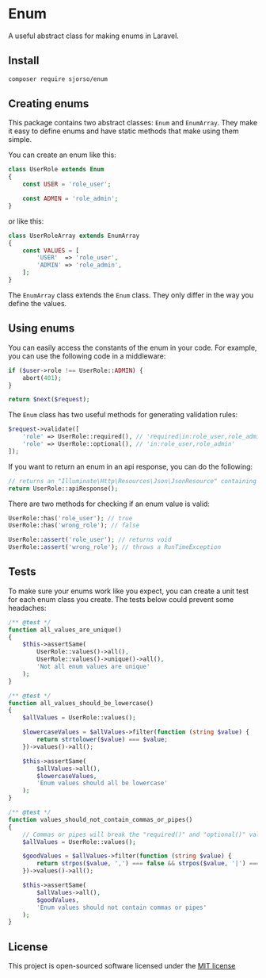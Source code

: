 # Enum
A useful abstract class for making enums in Laravel.

## Install
```bash
composer require sjorso/enum
```

## Creating enums
This package contains two abstract classes: `Enum` and `EnumArray`. They make it easy to define enums and have static methods that make using them simple.

You can create an enum like this:
```php
class UserRole extends Enum
{
    const USER = 'role_user';

    const ADMIN = 'role_admin';
}
```

or like this:

```php
class UserRoleArray extends EnumArray
{
    const VALUES = [
        'USER'  => 'role_user',
        'ADMIN' => 'role_admin',
    ];
}
```

The `EnumArray` class extends the `Enum` class. They only differ in the way you define the values.

## Using enums
You can easily access the constants of the enum in your code. For example, you can use the following code in a middleware:
```php
if ($user->role !== UserRole::ADMIN) {
    abort(401);
}

return $next($request);
```

The `Enum` class has two useful methods for generating validation rules:
```php
$request->validate([
    'role' => UserRole::required(), // 'required|in:role_user,role_admin'    
    'role' => UserRole::optional(), // 'in:role_user,role_admin'    
]);
```

If you want to return an enum in an api response, you can do the following:
```php
// returns an "Illuminate\Http\Resources\Json\JsonResource" containing the enum values
return UserRole::apiResponse(); 
```

There are two methods for checking if an enum value is valid:
```php
UserRole::has('role_user'); // true
UserRole::has('wrong_role'); // false

UserRole::assert('role_user'); // returns void
UserRole::assert('wrong_role'); // throws a RunTimeException
```

## Tests
To make sure your enums work like you expect, you can create a unit test for each enum class you create. The tests below could prevent some headaches: 

```php
/** @test */
function all_values_are_unique()
{
    $this->assertSame(
        UserRole::values()->all(),
        UserRole::values()->unique()->all(),
        'Not all enum values are unique'
    );
}

/** @test */
function all_values_should_be_lowercase()
{
    $allValues = UserRole::values();

    $lowercaseValues = $allValues->filter(function (string $value) {
        return strtolower($value) === $value;
    })->values()->all();

    $this->assertSame(
        $allValues->all(),
        $lowercaseValues,
        'Enum values should all be lowercase'
    );
}

/** @test */
function values_should_not_contain_commas_or_pipes()
{
    // Commas or pipes will break the "required()" and "optional()" validation rules.
    $allValues = UserRole::values();

    $goodValues = $allValues->filter(function (string $value) {
        return strpos($value, ',') === false && strpos($value, '|') === false;
    })->values()->all();

    $this->assertSame(
        $allValues->all(),
        $goodValues,
        'Enum values should not contain commas or pipes'
    );
}
```

## License

This project is open-sourced software licensed under the [MIT license](http://opensource.org/licenses/MIT)
